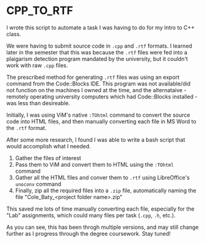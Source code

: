 # CPP_TO_RTF

I wrote this script to automate a task I was having to do for my Intro to C++ class.

We were having to submit source code in `.cpp` and `.rtf` formats.  I learned
later in the semester that this was because the `.rtf` files were fed into a
plaigarism detection program mandated by the university, but it couldn't work
with raw `.cpp` files.

The prescribed method for generating `.rtf` files was using an export command
from the Code::Blocks IDE. This program was not available/did not function on
the machines I owned at the time, and the alternataive - remotely operating
university computers which had Code::Blocks installed - was less than
desireable.

Initially, I was using ViM's native `:TOhtml` command to convert the source code
into HTML files, and then manually converting each file in MS Word to the `.rtf`
format.

After some more research, I found I was able to write a bash script that would
accomplish what I needed.

1. Gather the files of interest
2. Pass them to ViM and convert them to HTML using the `:TOhtml` command
3. Gather all the HTML files and conver them to `.rtf` using LibreOffice's
`unoconv` command
4. Finally, zip all the required files into a `.zip` file, automatically naming
the file "Cole_Baty_\<project folder name\>.zip"

This saved me lots of time manually converting each file, especially for the
"Lab" assignments, which could many files per task (`.cpp`, `.h`, etc.).

As you can see, this has been throgh multiple versions, and may still change
further as I progress through the degree coursework.  Stay tuned!
